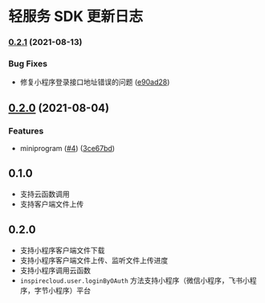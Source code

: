 # 轻服务 SDK 更新日志

### [0.2.1](https://www.github.com/bytedance/byteinspire-js-sdk/compare/v0.2.0...v0.2.1) (2021-08-13)


### Bug Fixes

* 修复小程序登录接口地址错误的问题 ([e90ad28](https://www.github.com/bytedance/byteinspire-js-sdk/commit/e90ad285fadd31bf37b4b596e1adb20a8615202c))

## [0.2.0](https://www.github.com/bytedance/byteinspire-js-sdk/compare/v0.1.0...v0.2.0) (2021-08-04)


### Features

* miniprogram ([#4](https://www.github.com/bytedance/byteinspire-js-sdk/issues/4)) ([3ce67bd](https://www.github.com/bytedance/byteinspire-js-sdk/commit/3ce67bd3a47a1850d09cb5d56e79a0fcb9ffd9a3))

## 0.1.0

- 支持云函数调用
- 支持客户端文件上传

## 0.2.0

- 支持小程序客户端文件下载
- 支持小程序客户端文件上传、监听文件上传进度
- 支持小程序调用云函数
- `inspirecloud.user.loginByOAuth` 方法支持小程序（微信小程序，飞书小程序，字节小程序）平台
